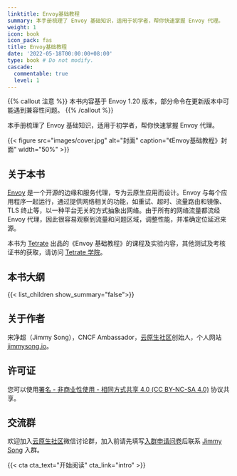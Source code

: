 ```yaml
---
linktitle: Envoy基础教程
summary: 本手册梳理了 Envoy 基础知识，适用于初学者，帮你快速掌握 Envoy 代理。
weight: 1
icon: book
icon_pack: fas
title: Envoy基础教程
date: '2022-05-18T00:00:00+08:00'
type: book # Do not modify.
cascade:
  commentable: true
  level: 1
---
```


{{% callout 注意 %}}
本书内容基于 Envoy 1.20 版本，部分命令在更新版本中可能遇到兼容性问题。
{{% /callout %}}

本手册梳理了 Envoy 基础知识，适用于初学者，帮你快速掌握 Envoy 代理。

{{< figure src="images/cover.jpg" alt="封面" caption="《Envoy基础教程》封面" width="50%" >}}

## 关于本书

[Envoy](https://envoyproxy.io) 是一个开源的边缘和服务代理，专为云原生应用而设计。Envoy 与每个应用程序一起运行，通过提供网络相关的功能，如重试、超时、流量路由和镜像、TLS 终止等，以一种平台无关的方式抽象出网络。由于所有的网络流量都流经 Envoy 代理，因此很容易观察到流量和问题区域，调整性能，并准确定位延迟来源。

本书为 [Tetrate](https://tetrate.io) 出品的《Envoy 基础教程》的课程及实验内容，其他测试及考核证书的获取，请访问 [Tetrate 学院](https://academy.tetrate.io/courses/envoy-fundamentals-zh)。

## 本书大纲

{{< list_children show_summary="false">}}

## 关于作者

宋净超（Jimmy Song），CNCF Ambassador，[云原生社区](https://cloudnative.to)创始人，个人网站 [jimmysong.io](https://jimmysong.io)。

## 许可证

您可以使用[署名 - 非商业性使用 - 相同方式共享 4.0 (CC BY-NC-SA 4.0)](https://creativecommons.org/licenses/by-nc-sa/4.0/deed.zh)  协议共享。

## 交流群

欢迎加入[云原生社区](https://cloudnative.to/)微信讨论群，加入前请先填写[入群申请问卷](https://wj.qq.com/s2/5479026/bf82)后联系 [Jimmy Song](https://jimmysong.io/contact/) 入群。

{{< cta cta_text="开始阅读" cta_link="intro" >}}
